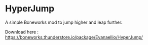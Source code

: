 # HyperJump
A simple Boneworks mod to jump higher and leap further.

Download here : https://boneworks.thunderstore.io/package/Evanaellio/HyperJump/
